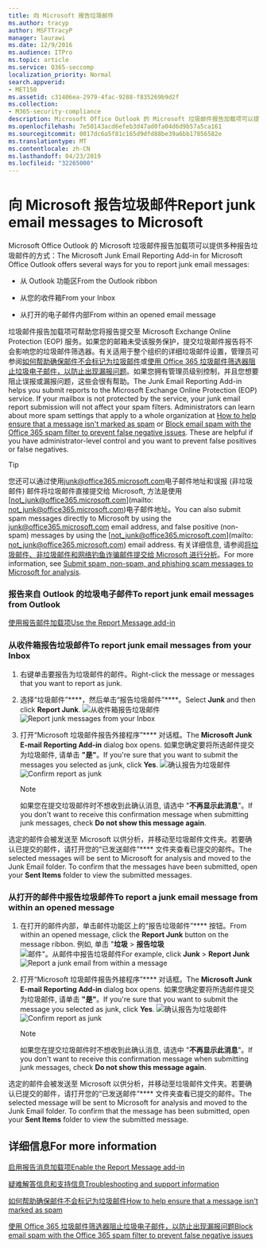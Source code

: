 ```yaml
---
title: 向 Microsoft 报告垃圾邮件
ms.author: tracyp
author: MSFTTracyP
manager: laurawi
ms.date: 12/9/2016
ms.audience: ITPro
ms.topic: article
ms.service: O365-seccomp
localization_priority: Normal
search.appverid:
- MET150
ms.assetid: c31406ea-2979-4fac-9288-f835269b9d2f
ms.collection:
- M365-security-compliance
description: Microsoft Office Outlook 的 Microsoft 垃圾邮件报告加载项可以提供多种报告垃圾邮件的方式：
ms.openlocfilehash: 7e50143acd6efeb3d47ad0fa04d6d9b57a5ca161
ms.sourcegitcommit: 0017dc6a5f81c165d9dfd88be39a6bb17856582e
ms.translationtype: MT
ms.contentlocale: zh-CN
ms.lasthandoff: 04/23/2019
ms.locfileid: "32265000"
---
```

# <a name="report-junk-email-messages-to-microsoft"></a><span data-ttu-id="0129d-103">向 Microsoft 报告垃圾邮件</span><span class="sxs-lookup"><span data-stu-id="0129d-103">Report junk email messages to Microsoft</span></span>

<span data-ttu-id="0129d-104">Microsoft Office Outlook 的 Microsoft 垃圾邮件报告加载项可以提供多种报告垃圾邮件的方式：</span><span class="sxs-lookup"><span data-stu-id="0129d-104">The Microsoft Junk Email Reporting Add-in for Microsoft Office Outlook offers several ways for you to report junk email messages:</span></span>
  
- <span data-ttu-id="0129d-105">从 Outlook 功能区</span><span class="sxs-lookup"><span data-stu-id="0129d-105">From the Outlook ribbon</span></span>
    
- <span data-ttu-id="0129d-106">从您的收件箱</span><span class="sxs-lookup"><span data-stu-id="0129d-106">From your Inbox</span></span>
    
- <span data-ttu-id="0129d-107">从打开的电子邮件内部</span><span class="sxs-lookup"><span data-stu-id="0129d-107">From within an opened email message</span></span>
    
<span data-ttu-id="0129d-p101">垃圾邮件报告加载项可帮助您将报告提交至 Microsoft Exchange Online Protection (EOP) 服务。如果您的邮箱未受该服务保护，提交垃圾邮件报告将不会影响您的垃圾邮件筛选器。有关适用于整个组织的详细垃圾邮件设置，管理员可参阅[如何帮助确保邮件不会标记为垃圾邮件](https://go.microsoft.com/fwlink/p/?LinkId=534224)或[使用 Office 365 垃圾邮件筛选器阻止垃圾电子邮件，以防止出现漏报问题](https://go.microsoft.com/fwlink/p/?LinkId=534225)。如果您拥有管理员级别控制，并且您想要阻止误报或漏报问题，这些会很有帮助。</span><span class="sxs-lookup"><span data-stu-id="0129d-p101">The Junk Email Reporting Add-in helps you submit reports to the Microsoft Exchange Online Protection (EOP) service. If your mailbox is not protected by the service, your junk email report submission will not affect your spam filters. Administrators can learn about more spam settings that apply to a whole organization at [How to help ensure that a message isn't marked as spam](https://go.microsoft.com/fwlink/p/?LinkId=534224) or [Block email spam with the Office 365 spam filter to prevent false negative issues](https://go.microsoft.com/fwlink/p/?LinkId=534225). These are helpful if you have administrator-level control and you want to prevent false positives or false negatives.</span></span>
  
> [!TIP]
> <span data-ttu-id="0129d-112">您还可以通过使用[junk@office365.microsoft.com](mailto:junk@office365.microsoft.com)电子邮件地址和误报 (非垃圾邮件) 邮件将垃圾邮件直接提交给 Microsoft, 方法是使用[not_junk@office365.microsoft.com](mailto: not_junk@office365.microsoft.com)电子邮件地址。</span><span class="sxs-lookup"><span data-stu-id="0129d-112">You can also submit spam messages directly to Microsoft by using the [junk@office365.microsoft.com](mailto:junk@office365.microsoft.com) email address, and false positive (non-spam) messages by using the [not_junk@office365.microsoft.com](mailto: not_junk@office365.microsoft.com) email address.</span></span> <span data-ttu-id="0129d-113">有关详细信息, 请参阅[将垃圾邮件、非垃圾邮件和网络钓鱼诈骗邮件提交给 Microsoft 进行分析](submit-spam-non-spam-and-phishing-scam-messages-to-microsoft-for-analysis.md)。</span><span class="sxs-lookup"><span data-stu-id="0129d-113">For more information, see [Submit spam, non-spam, and phishing scam messages to Microsoft for analysis](submit-spam-non-spam-and-phishing-scam-messages-to-microsoft-for-analysis.md).</span></span> 
  
### <a name="to-report-junk-email-messages-from-outlook"></a><span data-ttu-id="0129d-114">报告来自 Outlook 的垃圾电子邮件</span><span class="sxs-lookup"><span data-stu-id="0129d-114">To report junk email messages from Outlook</span></span>

[<span data-ttu-id="0129d-115">使用报告邮件加载项</span><span class="sxs-lookup"><span data-stu-id="0129d-115">Use the Report Message add-in</span></span>](https://support.office.com/article/b5caa9f1-cdf3-4443-af8c-ff724ea719d2) 
  
### <a name="to-report-junk-email-messages-from-your-inbox"></a><span data-ttu-id="0129d-116">从收件箱报告垃圾邮件</span><span class="sxs-lookup"><span data-stu-id="0129d-116">To report junk email messages from your Inbox</span></span>

1. <span data-ttu-id="0129d-117">右键单击要报告为垃圾邮件的邮件。</span><span class="sxs-lookup"><span data-stu-id="0129d-117">Right-click the message or messages that you want to report as junk.</span></span>
    
2. <span data-ttu-id="0129d-118">选择“垃圾邮件”\*\*\*\*，然后单击“报告垃圾邮件”\*\*\*\*。</span><span class="sxs-lookup"><span data-stu-id="0129d-118">Select **Junk** and then click **Report Junk**.</span></span>
    <span data-ttu-id="0129d-119">![从收件箱报告垃圾邮件](media/EOP-Outlook-Junk-Reporting-Tool-3.jpg)</span><span class="sxs-lookup"><span data-stu-id="0129d-119">![Report junk messages from your Inbox](media/EOP-Outlook-Junk-Reporting-Tool-3.jpg)</span></span>
  
3. <span data-ttu-id="0129d-120">打开“Microsoft 垃圾邮件报告外接程序”\*\*\*\* 对话框。</span><span class="sxs-lookup"><span data-stu-id="0129d-120">The **Microsoft Junk E-mail Reporting Add-in** dialog box opens.</span></span> <span data-ttu-id="0129d-121">如果您确定要将所选邮件提交为垃圾邮件, 请单击 **"是"**。</span><span class="sxs-lookup"><span data-stu-id="0129d-121">If you're sure that you want to submit the messages you selected as junk, click **Yes**.</span></span>
    <span data-ttu-id="0129d-122">![确认报告为垃圾邮件](media/EOP-Outlook-Junk-Reporting-Tool-2.jpg)</span><span class="sxs-lookup"><span data-stu-id="0129d-122">![Confirm report as junk](media/EOP-Outlook-Junk-Reporting-Tool-2.jpg)</span></span>
  
    > [!NOTE]
    > <span data-ttu-id="0129d-123">如果您在提交垃圾邮件时不想收到此确认消息, 请选中 "**不再显示此消息**"。</span><span class="sxs-lookup"><span data-stu-id="0129d-123">If you don't want to receive this confirmation message when submitting junk messages, check **Do not show this message again**.</span></span> 
  
<span data-ttu-id="0129d-p105">选定的邮件会被发送至 Microsoft 以供分析，并移动至垃圾邮件文件夹。若要确认已提交的邮件，请打开您的“已发送邮件”\*\*\*\* 文件夹查看已提交的邮件。</span><span class="sxs-lookup"><span data-stu-id="0129d-p105">The selected messages will be sent to Microsoft for analysis and moved to the Junk Email folder. To confirm that the messages have been submitted, open your **Sent Items** folder to view the submitted messages.</span></span> 
  
### <a name="to-report-a-junk-email-message-from-within-an-opened-message"></a><span data-ttu-id="0129d-126">从打开的邮件中报告垃圾邮件</span><span class="sxs-lookup"><span data-stu-id="0129d-126">To report a junk email message from within an opened message</span></span>

1. <span data-ttu-id="0129d-127">在打开的邮件内部，单击邮件功能区上的“报告垃圾邮件”\*\*\*\* 按钮。</span><span class="sxs-lookup"><span data-stu-id="0129d-127">From within an opened message, click the **Report Junk** button on the message ribbon.</span></span> <span data-ttu-id="0129d-128">例如, 单击 "**垃圾** \> **报告垃圾** ![邮件"。从邮件中报告垃圾邮件](media/EOP-Outlook-Junk-Reporting-Tool-4.jpg)</span><span class="sxs-lookup"><span data-stu-id="0129d-128">For example, click **Junk** \> **Report Junk** ![Report a junk email from within a message](media/EOP-Outlook-Junk-Reporting-Tool-4.jpg)</span></span>
  
2. <span data-ttu-id="0129d-129">打开“Microsoft 垃圾邮件报告外接程序”\*\*\*\* 对话框。</span><span class="sxs-lookup"><span data-stu-id="0129d-129">The **Microsoft Junk E-mail Reporting Add-in** dialog box opens.</span></span> <span data-ttu-id="0129d-130">如果您确定要将所选邮件提交为垃圾邮件, 请单击 **"是"**。</span><span class="sxs-lookup"><span data-stu-id="0129d-130">If you're sure that you want to submit the message you selected as junk, click **Yes**.</span></span>
    <span data-ttu-id="0129d-131">![确认报告为垃圾邮件](media/EOP-Outlook-Junk-Reporting-Tool-2.jpg)</span><span class="sxs-lookup"><span data-stu-id="0129d-131">![Confirm report as junk](media/EOP-Outlook-Junk-Reporting-Tool-2.jpg)</span></span>
  
    > [!NOTE]
    > <span data-ttu-id="0129d-132">如果您在提交垃圾邮件时不想收到此确认消息, 请选中 "**不再显示此消息**"。</span><span class="sxs-lookup"><span data-stu-id="0129d-132">If you don't want to receive this confirmation message when submitting junk messages, check **Do not show this message again**.</span></span> 
  
<span data-ttu-id="0129d-p108">选定的邮件会被发送至 Microsoft 以供分析，并移动至垃圾邮件文件夹。若要确认已提交的邮件，请打开您的“已发送邮件”\*\*\*\* 文件夹查看已提交的邮件。</span><span class="sxs-lookup"><span data-stu-id="0129d-p108">The selected message will be sent to Microsoft for analysis and moved to the Junk Email folder. To confirm that the message has been submitted, open your **Sent Items** folder to view the submitted message.</span></span> 
  
## <a name="for-more-information"></a><span data-ttu-id="0129d-135">详细信息</span><span class="sxs-lookup"><span data-stu-id="0129d-135">For more information</span></span>

[<span data-ttu-id="0129d-136">启用报告消息加载项</span><span class="sxs-lookup"><span data-stu-id="0129d-136">Enable the Report Message add-in</span></span>](https://support.office.com/article/4250c4bc-6102-420b-9e0a-a95064837676)
  
[<span data-ttu-id="0129d-137">疑难解答信息和支持信息</span><span class="sxs-lookup"><span data-stu-id="0129d-137">Troubleshooting and support information</span></span>](troubleshooting-and-support-information.md)
  
[<span data-ttu-id="0129d-138">如何帮助确保邮件不会标记为垃圾邮件</span><span class="sxs-lookup"><span data-stu-id="0129d-138">How to help ensure that a message isn't marked as spam</span></span>](https://go.microsoft.com/fwlink/p/?LinkId=534224)
  
[<span data-ttu-id="0129d-139">使用 Office 365 垃圾邮件筛选器阻止垃圾电子邮件，以防止出现漏报问题</span><span class="sxs-lookup"><span data-stu-id="0129d-139">Block email spam with the Office 365 spam filter to prevent false negative issues</span></span>](https://go.microsoft.com/fwlink/p/?LinkId=534225)
  

